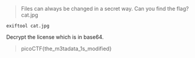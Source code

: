 > Files can always be changed in a secret way. Can you find the flag? cat.jpg

`exiftool cat.jpg`

Decrypt the license which is in base64.

> picoCTF{the_m3tadata_1s_modified}